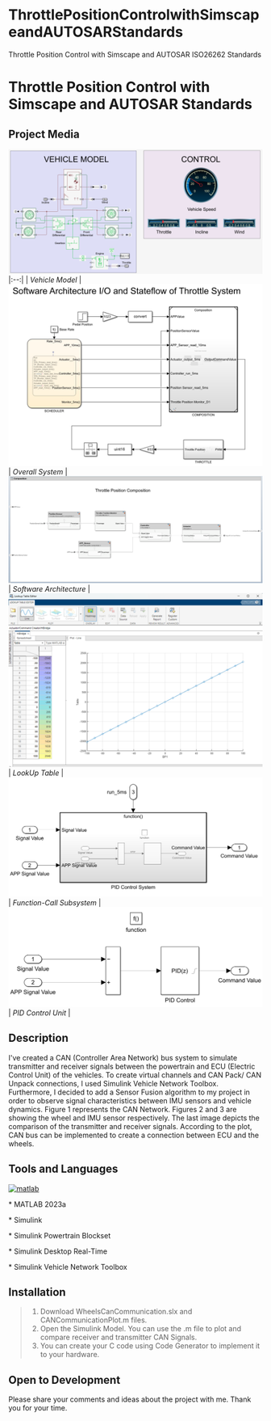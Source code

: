 # ThrottlePositionControlwithSimscapeandAUTOSARStandards
Throttle Position Control with Simscape and AUTOSAR ISO26262 Standards
# Throttle Position Control with Simscape and AUTOSAR Standards

## Project Media
![Dxxxxx](https://github.com/omerfaruktekin13/ThrottlePositionControlwithSimscapeandAUTOSARStandards/blob/main/Media/VehicleDesign.png "Deneme ")
|:--:|
| *Vehicle Model* |
![Dxxxxx](https://github.com/omerfaruktekin13/ThrottlePositionControlwithSimscapeandAUTOSARStandards/blob/main/Media/Architecture.png "Deneme ")
| *Overall System* |
![Dxxxxx](https://github.com/omerfaruktekin13/ThrottlePositionControlwithSimscapeandAUTOSARStandards/blob/main/Media/Composition.png "Deneme ")
| *Software Architecture* |
![Dxxxxx](https://github.com/omerfaruktekin13/ThrottlePositionControlwithSimscapeandAUTOSARStandards/blob/main/Media/LookUpTable.png "Deneme ")
| *LookUp Table* |
![Dxxxxx](https://github.com/omerfaruktekin13/ThrottlePositionControlwithSimscapeandAUTOSARStandards/blob/main/Media/PIDControl.png "Deneme ")
| *Function-Call Subsystem* |
![Dxxxxx](https://github.com/omerfaruktekin13/ThrottlePositionControlwithSimscapeandAUTOSARStandards/blob/main/Media/function-call.png "Deneme ")
| *PID Control Unit* |

## Description
I've created a CAN (Controller Area Network) bus system to simulate transmitter and receiver signals between the powertrain and ECU (Electric Control Unit) of the vehicles. To create virtual channels and CAN Pack/ CAN Unpack connections, I used Simulink Vehicle Network Toolbox. Furthermore, I decided to add a Sensor Fusion algorithm to my project in order to observe signal characteristics between IMU sensors and vehicle dynamics. Figure 1 represents the CAN Network. Figures 2 and 3 are showing the wheel and IMU sensor respectively. The last image depicts the comparison of the transmitter and receiver signals. According to the plot, CAN bus can be implemented to create a connection between ECU and the wheels.

## Tools and Languages
<a href="https://www.mathworks.com/" target="_blank" rel="noreferrer"> <img src="https://upload.wikimedia.org/wikipedia/commons/2/21/Matlab_Logo.png" alt="matlab" width="40" height="40"/> </a>
<p> * MATLAB 2023a </p>
<p> * Simulink </p>
<p> * Simulink Powertrain Blockset </p>
<p> * Simulink Desktop Real-Time </p>
<p> * Simulink Vehicle Network Toolbox </p>

## Installation
> 1. Download WheelsCanCommunication.slx and CANCommunicationPlot.m files.
> 2. Open the Simulink Model. You can use the .m file to plot and compare receiver and transmitter CAN Signals.
> 3. You can create your C code using Code Generator to implement it to your hardware.

## Open to Development
Please share your comments and ideas about the project with me. Thank you for your time.
